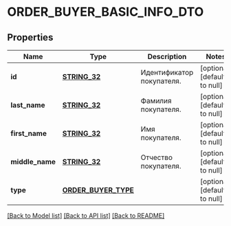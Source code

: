 # ORDER_BUYER_BASIC_INFO_DTO

## Properties
Name | Type | Description | Notes
------------ | ------------- | ------------- | -------------
**id** | [**STRING_32**](STRING_32.md) | Идентификатор покупателя. | [optional] [default to null]
**last_name** | [**STRING_32**](STRING_32.md) | Фамилия покупателя. | [optional] [default to null]
**first_name** | [**STRING_32**](STRING_32.md) | Имя покупателя. | [optional] [default to null]
**middle_name** | [**STRING_32**](STRING_32.md) | Отчество покупателя. | [optional] [default to null]
**type** | [**ORDER_BUYER_TYPE**](OrderBuyerType.md) |  | [optional] [default to null]

[[Back to Model list]](../README.md#documentation-for-models) [[Back to API list]](../README.md#documentation-for-api-endpoints) [[Back to README]](../README.md)


